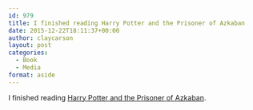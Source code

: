```yaml
---
id: 979
title: I finished reading Harry Potter and the Prisoner of Azkaban
date: 2015-12-22T18:11:37+00:00
author: claycarson
layout: post
categories: 
  - Book
  - Media
format: aside
---
```

I finished reading [Harry Potter and the Prisoner of Azkaban](http://amazon.com/exec/obidos/ASIN/043965548X/claycarson0c-20).<!--more-->